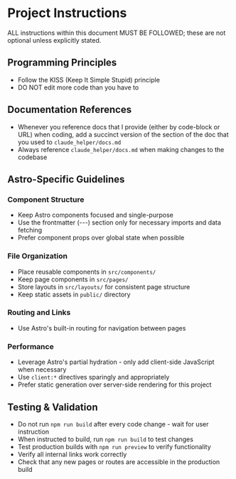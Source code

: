 # Project Instructions

ALL instructions within this document MUST BE FOLLOWED; these are not optional unless explicitly stated.

## Programming Principles

- Follow the KISS (Keep It Simple Stupid) principle
- DO NOT edit more code than you have to

## Documentation References

- Whenever you reference docs that I provide (either by code-block or URL) when coding, add a succinct version of the section of the doc that you used to `claude_helper/docs.md`
- Always reference `claude_helper/docs.md` when making changes to the codebase

## Astro-Specific Guidelines

### Component Structure
- Keep Astro components focused and single-purpose
- Use the frontmatter (---) section only for necessary imports and data fetching
- Prefer component props over global state when possible

### File Organization
- Place reusable components in `src/components/`
- Keep page components in `src/pages/`
- Store layouts in `src/layouts/` for consistent page structure
- Keep static assets in `public/` directory

### Routing and Links
- Use Astro's built-in routing for navigation between pages

### Performance
- Leverage Astro's partial hydration - only add client-side JavaScript when necessary
- Use `client:*` directives sparingly and appropriately
- Prefer static generation over server-side rendering for this project

## Testing & Validation

- Do not run `npm run build` after every code change - wait for user instruction
- When instructed to build, run `npm run build` to test changes
- Test production builds with `npm run preview` to verify functionality
- Verify all internal links work correctly
- Check that any new pages or routes are accessible in the production build
